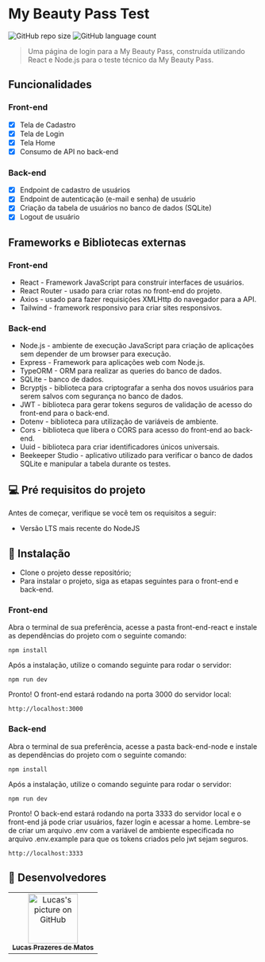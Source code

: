 # My Beauty Pass Test

![GitHub repo size](https://img.shields.io/github/repo-size/lucasprzm/my-beauty-pass-test?style=for-the-badge)
![GitHub language count](https://img.shields.io/github/languages/count/lucasprzm/my-beauty-pass-test?style=for-the-badge)

> Uma página de login para a My Beauty Pass, construída utilizando React e Node.js para o teste técnico da My Beauty Pass.

## Funcionalidades

### Front-end

- [x] Tela de Cadastro
- [x] Tela de Login
- [x] Tela Home
- [x] Consumo de API no back-end

### Back-end

- [x] Endpoint de cadastro de usuários
- [x] Endpoint de autenticação (e-mail e senha) de usuário
- [x] Criação da tabela de usuários no banco de dados (SQLite)
- [x] Logout de usuário

## Frameworks e Bibliotecas externas

### Front-end

- React - Framework JavaScript para construir interfaces de usuários.
- React Router - usado para criar rotas no front-end do projeto.
- Axios - usado para fazer requisições XMLHttp do navegador para a API.
- Tailwind - framework responsivo para criar sites responsivos.

### Back-end

- Node.js - ambiente de execução JavaScript para criação de aplicações sem depender de um browser para execução.
- Express - Framework para aplicações web com Node.js.
- TypeORM - ORM para realizar as queries do banco de dados.
- SQLite - banco de dados.
- Bcryptjs - biblioteca para criptografar a senha dos novos usuários para serem salvos com segurança no banco de dados.
- JWT - biblioteca para gerar tokens seguros de validação de acesso do front-end para o back-end.
- Dotenv - biblioteca para utilização de variáveis de ambiente.
- Cors - biblioteca que libera o CORS para acesso do front-end ao back-end.
- Uuid - biblioteca para criar identificadores únicos universais.
- Beekeeper Studio - aplicativo utilizado para verificar o banco de dados SQLite e manipular a tabela durante os testes.

## 💻 Pré requisitos do projeto

Antes de começar, verifique se você tem os requisitos a seguir:

- Versão LTS mais recente do NodeJS

## 🚀 Instalação

- Clone o projeto desse repositório;
- Para instalar o projeto, siga as etapas seguintes para o front-end e back-end.

### Front-end

Abra o terminal de sua preferência, acesse a pasta front-end-react e instale as dependências do projeto com o seguinte comando:

```
npm install
```

Após a instalação, utilize o comando seguinte para rodar o servidor:

```
npm run dev
```

Pronto! O front-end estará rodando na porta 3000 do servidor local:

```
http://localhost:3000
```

### Back-end

Abra o terminal de sua preferência, acesse a pasta back-end-node e instale as dependências do projeto com o seguinte comando:

```
npm install
```

Após a instalação, utilize o comando seguinte para rodar o servidor:

```
npm run dev
```

Pronto! O back-end estará rodando na porta 3333 do servidor local e o front-end já pode criar usuários, fazer login e acessar a home. Lembre-se de criar um arquivo .env com a variável de ambiente especificada no arquivo .env.example para que os tokens criados pelo jwt sejam seguros.

```
http://localhost:3333
```

## 🤝 Desenvolvedores

<table>
  <tr>
    <td align="center">
      <a href="#">
        <img src="https://avatars.githubusercontent.com/u/60558571?v=4" width="100px;" alt="Lucas's picture on GitHub"/><br>
        <sub>
          <b>Lucas Prazeres de Matos</b>
        </sub>
      </a>
    </td>
  </tr>
</table>
